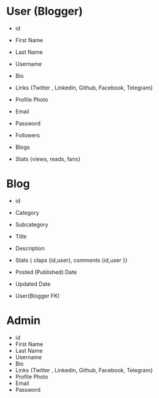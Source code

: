 # User (Blogger)

- id
- First Name
- Last Name
- Username
- Bio
- Links {Twitter , Linkedin, Github, Facebook, Telegram}
- Profile Photo
- Email
- Password

- Followers

- Blogs

- Stats {views, reads, fans}

# Blog

- id
- Category
- Subcategory
- Title
- Description
- Stats { claps {id,user}, comments {id,user }}
- Posted (Published) Date
- Updated Date

- User(Blogger FK)

# Admin

- id
- First Name
- Last Name
- Username
- Bio
- Links {Twitter , Linkedin, Github, Facebook, Telegram}
- Profile Photo
- Email
- Password
